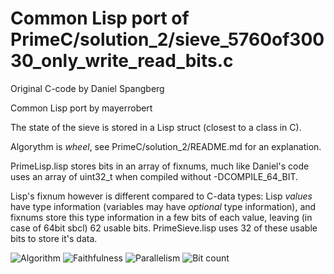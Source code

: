 # Common Lisp port of PrimeC/solution_2/sieve_5760of30030_only_write_read_bits.c

Original C-code by Daniel Spangberg

Common Lisp port by mayerrobert

The state of the sieve is stored in a Lisp struct (closest to a class in C).

Algorythm is _wheel_, see PrimeC/solution_2/README.md for an explanation.

PrimeLisp.lisp stores bits in an array of fixnums,
much like Daniel's code uses an array of uint32_t when compiled without -DCOMPILE_64_BIT.

Lisp's fixnum however is different compared to C-data types:
Lisp _values_ have type information (variables may have _optional_ type information),
and fixnums store this type information in a few bits of each value,
leaving (in case of 64bit sbcl) 62 usable bits.
PrimeSieve.lisp uses 32 of these usable bits to store it's data.


![Algorithm](https://img.shields.io/badge/Algorithm-wheel-yellowgreen)
![Faithfulness](https://img.shields.io/badge/Faithful-no-yellowgreen)
![Parallelism](https://img.shields.io/badge/Parallel-no-green)
![Bit count](https://img.shields.io/badge/Bits-2-yellowgreen)
